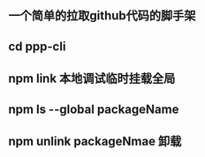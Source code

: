 ## 一个简单的拉取github代码的脚手架
## cd ppp-cli
## npm link 本地调试临时挂载全局
## npm ls --global packageName
## npm unlink packageNmae 卸载